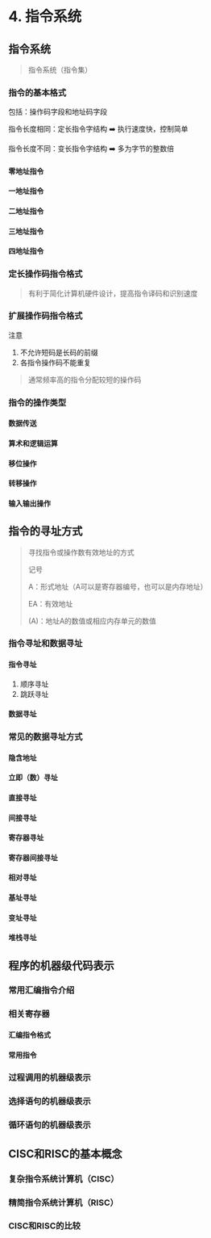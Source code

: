 # 4. 指令系统

## 指令系统

> 指令系统（指令集）

### 指令的基本格式

包括：操作码字段和地址码字段

指令长度相同：定长指令字结构 ➡️ 执行速度快，控制简单

指令长度不同：变长指令字结构 ➡️ 多为字节的整数倍

#### 零地址指令

#### 一地址指令

#### 二地址指令

#### 三地址指令

#### 四地址指令

### 定长操作码指令格式

> 有利于简化计算机硬件设计，提高指令译码和识别速度

### 扩展操作码指令格式

注意

1. 不允许短码是长码的前缀
2. 各指令操作码不能重复

> 通常频率高的指令分配较短的操作码

### 指令的操作类型

#### 数据传送

#### 算术和逻辑运算

#### 移位操作

#### 转移操作

#### 输入输出操作

## 指令的寻址方式

> 寻找指令或操作数有效地址的方式
>
> 记号
>
> A：形式地址（A可以是寄存器编号，也可以是内存地址）
>
> EA：有效地址
>
> (A)：地址A的数值或相应内存单元的数值

### 指令寻址和数据寻址

#### 指令寻址

1. 顺序寻址
2. 跳跃寻址

#### 数据寻址

### 常见的数据寻址方式

#### 隐含地址

#### 立即（数）寻址

#### 直接寻址

#### 间接寻址

#### 寄存器寻址

#### 寄存器间接寻址

#### 相对寻址

#### 基址寻址

#### 变址寻址

#### 堆栈寻址

## 程序的机器级代码表示

### 常用汇编指令介绍

### 相关寄存器

#### 汇编指令格式

#### 常用指令

### 过程调用的机器级表示

### 选择语句的机器级表示

### 循环语句的机器级表示

## CISC和RISC的基本概念

### 复杂指令系统计算机（CISC）

### 精简指令系统计算机（RISC）

### CISC和RISC的比较

